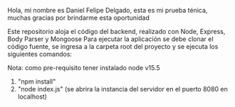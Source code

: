 Hola, mi nombre es Daniel Felipe Delgado, esta es mi prueba ténica, muchas gracias por brindarme esta oportunidad

Este repositorio aloja el código del backend, realizado con Node, Express, Body Parser y Mongoose
Para ejecutar la aplicación se debe clonar el código fuente, se ingresa a la carpeta root del proyecto y se ejecuta los siguientes comandos:

   Nota: como pre-requisito tener instalado node v15.5

   1. "npm install"
   2. "node index.js" (se abrira la instancia del servidor en el puerto 8080 en localhost)

